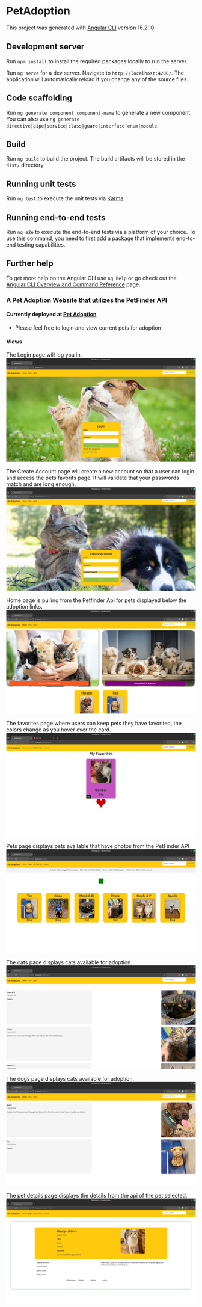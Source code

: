 # PetAdoption

This project was generated with [Angular CLI](https://github.com/angular/angular-cli) version 16.2.10.

## Development server

Run `npm install` to install the required packages locally to run the server. 

Run `ng serve` for a dev server. Navigate to `http://localhost:4200/`. The application will automatically reload if you change any of the source files.

## Code scaffolding

Run `ng generate component component-name` to generate a new component. You can also use `ng generate directive|pipe|service|class|guard|interface|enum|module`.

## Build

Run `ng build` to build the project. The build artifacts will be stored in the `dist/` directory.

## Running unit tests

Run `ng test` to execute the unit tests via [Karma](https://karma-runner.github.io).

## Running end-to-end tests

Run `ng e2e` to execute the end-to-end tests via a platform of your choice. To use this command, you need to first add a package that implements end-to-end testing capabilities.

## Further help

To get more help on the Angular CLI use `ng help` or go check out the [Angular CLI Overview and Command Reference](https://angular.io/cli) page.


### A Pet Adoption Website that utilizes the [PetFinder API](https://www.petfinder.com/developers/)

#### Currently deployed at [Pet Adoption](https://petadoption-9abd7.web.app/)

- Please feel free to login and view current pets for adoption

#### Views

  The Login page will log you in.
  ![Login Page](Login.png)

  The Create Account page will create a new account so that a user can login and access the pets favorits page. It will validate that your passwords match and 
  are long enough.
  ![Create Accounts Page cat and dog together](create_account.png)

  Home page is pulling from the Petfinder Api for pets displayed below the adoption links.
  ![Home page choose either cat or dog links or click on pets displayed for more information](Home.png)

  The favorites page where users can keep pets they have favorited, the colors change as you hover over the card.
  ![a picture of a dog with a heart under it](fav2.png)

  Pets page displays pets available that have photos from the PetFinder API
  ![Pets Page](pets.png)

  The cats page displays cats available for adoption.
  ![Cats Page](cats.png)

  The dogs page displays cats available for adoption.
  ![Dogs Page](dogs.png)

  The pet details page displays the details from the api of the pet selected.
  ![A Cat and cat details displayed](<pet details page.png>)
